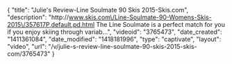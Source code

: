 {
    "title": "Julie's Review-Line Soulmate 90 Skis 2015-Skis.com",
    "description": "http:\/\/www.skis.com\/Line-Soulmate-90-Womens-Skis-2015\/357617P,default,pd.html The Line Soulmate is a perfect match for you if you enjoy skiing through variab...",
    "videoid": "3765473",
    "date_created": "1411361084",
    "date_modified": "1418181996",
    "type": "captivate",
    "layout": "video",
    "url": "\/v\/julie-s-review-line-soulmate-90-skis-2015-skis-com\/3765473"
}